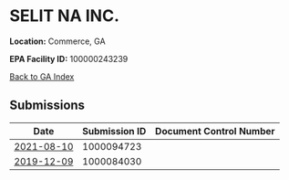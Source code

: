 # SELIT NA INC.

**Location:** Commerce, GA

**EPA Facility ID:** 100000243239

[Back to GA Index](../../index.md)

## Submissions

| Date | Submission ID | Document Control Number |
|------|--------------|-------------------------|
| [2021-08-10](submissions/1000094723.md) | 1000094723 |  |
| [2019-12-09](submissions/1000084030.md) | 1000084030 |  |
